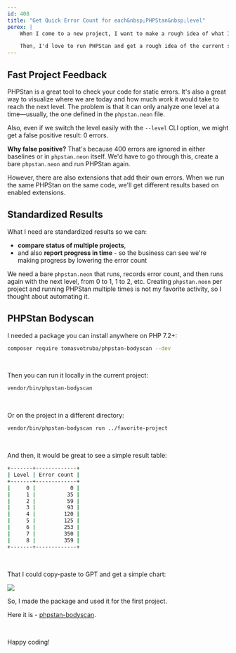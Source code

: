 ```yaml
---
id: 408
title: "Get Quick Error Count for each&nbsp;PHPStan&nbsp;level"
perex: |
    When I come to a new project, I want to make a rough idea of what I'm dealing with in a few minutes. I usually check `composer.json` and [measure the lines](/blog/easy-and-quick-way-to-measure-lines-of-code-in-php).

    Then, I'd love to run PHPStan and get a rough idea of the current state. But are there baselines, custom extensions, global ignores, or no PHPStan at all?
---
```


## Fast Project Feedback

PHPStan is a great tool to check your code for static errors. It's also a great way to visualize where we are today and how much work it would take to reach the next level. The problem is that it can only analyze one level at a time—usually, the one defined in the `phpstan.neon` file.

Also, even if we switch the level easily with the `--level` CLI option, we might get a false positive result: 0 errors.

**Why false positive?** That's because 400 errors are ignored in either baselines or in `phpstan.neon` itself. We'd have to go through this, create a bare `phpstan.neon` and run PHPStan again.

However, there are also extensions that add their own errors. When we run the same PHPStan on the same code, we'll get different results based on enabled extensions.

## Standardized Results

What I need are standardized results so we can:

* **compare status of multiple projects**,
* and also **report progress in time** - so the business can see we're making progress by lowering the error count

We need a bare `phpstan.neon` that runs, records error count, and then runs again with the next level, from 0 to 1, 1 to 2, etc. Creating `phpstan.neon` per project and running PHPStan multiple times is not my favorite activity, so I thought about automating it.

## PHPStan Bodyscan

I needed a package you can install anywhere on PHP 7.2+:


```bash
composer require tomasvotruba/phpstan-bodyscan --dev
```

<br>

Then you can run it locally in the current project:

```bash
vendor/bin/phpstan-bodyscan
```

<br>

Or on the project in a different directory:

```bash
vendor/bin/phpstan-bodyscan run ../favorite-project
```

<br>

And then, it would be great to see a simple result table:

```bash
+-------+-------------+
| Level | Error count |
+-------+-------------+
|     0 |           0 |
|     1 |          35 |
|     2 |          59 |
|     3 |          93 |
|     4 |         120 |
|     5 |         125 |
|     6 |         253 |
|     7 |         350 |
|     8 |         359 |
+-------+-------------+
```

<br>

That I could copy-paste to GPT and get a simple chart:

<img src="https://private-user-images.githubusercontent.com/924196/328225841-fe54adc6-17d6-4240-85aa-dba5f0dc42bf.png?jwt=eyJhbGciOiJIUzI1NiIsInR5cCI6IkpXVCJ9.eyJpc3MiOiJnaXRodWIuY29tIiwiYXVkIjoicmF3LmdpdGh1YnVzZXJjb250ZW50LmNvbSIsImtleSI6ImtleTUiLCJleHAiOjE3MTUwMDg0NDEsIm5iZiI6MTcxNTAwODE0MSwicGF0aCI6Ii85MjQxOTYvMzI4MjI1ODQxLWZlNTRhZGM2LTE3ZDYtNDI0MC04NWFhLWRiYTVmMGRjNDJiZi5wbmc_WC1BbXotQWxnb3JpdGhtPUFXUzQtSE1BQy1TSEEyNTYmWC1BbXotQ3JlZGVudGlhbD1BS0lBVkNPRFlMU0E1M1BRSzRaQSUyRjIwMjQwNTA2JTJGdXMtZWFzdC0xJTJGczMlMkZhd3M0X3JlcXVlc3QmWC1BbXotRGF0ZT0yMDI0MDUwNlQxNTA5MDFaJlgtQW16LUV4cGlyZXM9MzAwJlgtQW16LVNpZ25hdHVyZT01ZmY5Mjg1MTYyNDM3YmQxNGJjMTdmYjRmYjE5NjQ5ZTIwODI4ZmJhMDI3ZWNiNjlhNzgzYmI1ZmNkMTAyZTUwJlgtQW16LVNpZ25lZEhlYWRlcnM9aG9zdCZhY3Rvcl9pZD0wJmtleV9pZD0wJnJlcG9faWQ9MCJ9.k324IFmdmznhGNv2Rhaizvfow1fNPiUB1lw7B5i7zZY" class="img-thumbnail">

<br>

So, I made the package and used it for the first project.

Here it is - [phpstan-bodyscan](https://github.com/TomasVotruba/phpstan-bodyscan).

<br>

Happy coding!
